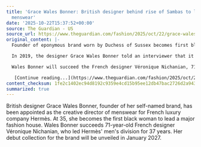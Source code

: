 ```yaml
---
title: 'Grace Wales Bonner: British designer behind rise of Sambas to lead Hermès
  menswear'
date: '2025-10-22T15:37:52+00:00'
source: The Guardian - US
source_url: https://www.theguardian.com/fashion/2025/oct/22/grace-wales-bonner-profile-sambas-hermes-menswear
original_content: |-
  Founder of eponymous brand worn by Duchess of Sussex becomes first black woman to lead a major fashion house

  In 2019, the designer Grace Wales Bonner told an interviewer that it was a dream of hers “to work with a brand like Hermès”. Six years later, the 35-year-old Briton was named creative director of menswear for the French luxury company, becoming the first female black designer to lead a major fashion house.

  Wales Bonner will succeed the French designer Véronique Nichanian, 71, who has headed the men’s division for 37 years, and her debut collection will be shown in January 2027.

   [Continue reading...](https://www.theguardian.com/fashion/2025/oct/22/grace-wales-bonner-profile-sambas-hermes-menswear)
content_checksum: 1fe2c1402ec94d8192c9359e4cd15b95ee12db47bac2726d2a943c1ea885cba7
summarized: true
---
```


British designer Grace Wales Bonner, founder of her self-named brand, has been appointed as the creative director of menswear for French luxury company Hermès. At 35, she becomes the first black woman to lead a major fashion house. Wales Bonner succeeds 71-year-old French designer Véronique Nichanian, who led Hermès' men's division for 37 years. Her debut collection for the brand will be unveiled in January 2027.